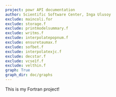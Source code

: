 ```yaml
---
project: powr API documentation
author: Scientific Software Center, Inga Ulusoy
exclude: maincoli.for
exclude: storage.f
exclude: printmodelsummary.f
exclude: writms.f
exclude: interpolatepopnum.f
exclude: ensuretaumax.f
exclude: sofbet.f
exclude: interpolatexjc.f
exclude: decstar.f
exclude: vcse1f.f
exclude: velthin.f
graph: True
graph_dir: doc/graphs
---
```


This is my Fortran project!